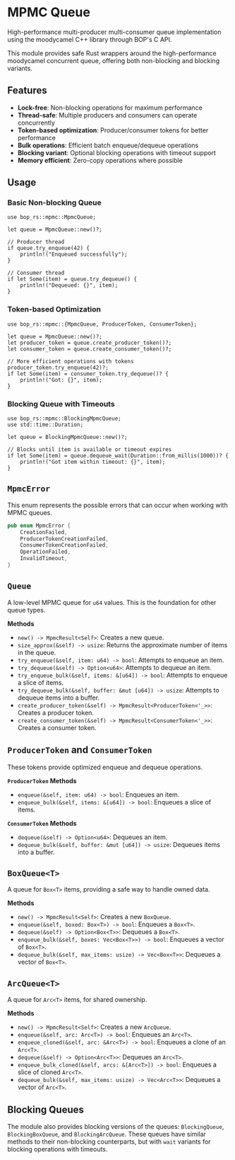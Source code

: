 # MPMC Queue

High-performance multi-producer multi-consumer queue implementation using the moodycamel C++ library through BOP's C API.

This module provides safe Rust wrappers around the high-performance moodycamel concurrent queue, offering both non-blocking and blocking variants.

## Features

-   **Lock-free**: Non-blocking operations for maximum performance
-   **Thread-safe**: Multiple producers and consumers can operate concurrently
-   **Token-based optimization**: Producer/consumer tokens for better performance
-   **Bulk operations**: Efficient batch enqueue/dequeue operations
-   **Blocking variant**: Optional blocking operations with timeout support
-   **Memory efficient**: Zero-copy operations where possible

## Usage

### Basic Non-blocking Queue

```rust,no_run
use bop_rs::mpmc::MpmcQueue;

let queue = MpmcQueue::new()?;

// Producer thread
if queue.try_enqueue(42) {
    println!("Enqueued successfully");
}

// Consumer thread
if let Some(item) = queue.try_dequeue() {
    println!("Dequeued: {}", item);
}
```

### Token-based Optimization

```rust,no_run
use bop_rs::mpmc::{MpmcQueue, ProducerToken, ConsumerToken};

let queue = MpmcQueue::new()?;
let producer_token = queue.create_producer_token()?;
let consumer_token = queue.create_consumer_token()?;

// More efficient operations with tokens
producer_token.try_enqueue(42)?;
if let Some(item) = consumer_token.try_dequeue()? {
    println!("Got: {}", item);
}
```

### Blocking Queue with Timeouts

```rust,no_run
use bop_rs::mpmc::BlockingMpmcQueue;
use std::time::Duration;

let queue = BlockingMpmcQueue::new()?;

// Blocks until item is available or timeout expires
if let Some(item) = queue.dequeue_wait(Duration::from_millis(1000))? {
    println!("Got item within timeout: {}", item);
}
```

## `MpmcError`

This enum represents the possible errors that can occur when working with MPMC queues.

```rust
pub enum MpmcError {
    CreationFailed,
    ProducerTokenCreationFailed,
    ConsumerTokenCreationFailed,
    OperationFailed,
    InvalidTimeout,
}
```

## `Queue`

A low-level MPMC queue for `u64` values. This is the foundation for other queue types.

**Methods**

-   `new() -> MpmcResult<Self>`: Creates a new queue.
-   `size_approx(&self) -> usize`: Returns the approximate number of items in the queue.
-   `try_enqueue(&self, item: u64) -> bool`: Attempts to enqueue an item.
-   `try_dequeue(&self) -> Option<u64>`: Attempts to dequeue an item.
-   `try_enqueue_bulk(&self, items: &[u64]) -> bool`: Attempts to enqueue a slice of items.
-   `try_dequeue_bulk(&self, buffer: &mut [u64]) -> usize`: Attempts to dequeue items into a buffer.
-   `create_producer_token(&self) -> MpmcResult<ProducerToken<'_>>`: Creates a producer token.
-   `create_consumer_token(&self) -> MpmcResult<ConsumerToken<'_>>`: Creates a consumer token.

## `ProducerToken` and `ConsumerToken`

These tokens provide optimized enqueue and dequeue operations.

**`ProducerToken` Methods**

-   `enqueue(&self, item: u64) -> bool`: Enqueues an item.
-   `enqueue_bulk(&self, items: &[u64]) -> bool`: Enqueues a slice of items.

**`ConsumerToken` Methods**

-   `dequeue(&self) -> Option<u64>`: Dequeues an item.
-   `dequeue_bulk(&self, buffer: &mut [u64]) -> usize`: Dequeues items into a buffer.

## `BoxQueue<T>`

A queue for `Box<T>` items, providing a safe way to handle owned data.

**Methods**

-   `new() -> MpmcResult<Self>`: Creates a new `BoxQueue`.
-   `enqueue(&self, boxed: Box<T>) -> bool`: Enqueues a `Box<T>`.
-   `dequeue(&self) -> Option<Box<T>>`: Dequeues a `Box<T>`.
-   `enqueue_bulk(&self, boxes: Vec<Box<T>>) -> bool`: Enqueues a vector of `Box<T>`.
-   `dequeue_bulk(&self, max_items: usize) -> Vec<Box<T>>`: Dequeues a vector of `Box<T>`.

## `ArcQueue<T>`

A queue for `Arc<T>` items, for shared ownership.

**Methods**

-   `new() -> MpmcResult<Self>`: Creates a new `ArcQueue`.
-   `enqueue(&self, arc: Arc<T>) -> bool`: Enqueues an `Arc<T>`.
-   `enqueue_cloned(&self, arc: &Arc<T>) -> bool`: Enqueues a clone of an `Arc<T>`.
-   `dequeue(&self) -> Option<Arc<T>>`: Dequeues an `Arc<T>`.
-   `enqueue_bulk_cloned(&self, arcs: &[Arc<T>]) -> bool`: Enqueues a slice of cloned `Arc<T>`.
-   `dequeue_bulk(&self, max_items: usize) -> Vec<Arc<T>>`: Dequeues a vector of `Arc<T>`.

## Blocking Queues

The module also provides blocking versions of the queues: `BlockingQueue`, `BlockingBoxQueue`, and `BlockingArcQueue`. These queues have similar methods to their non-blocking counterparts, but with `wait` variants for blocking operations with timeouts.